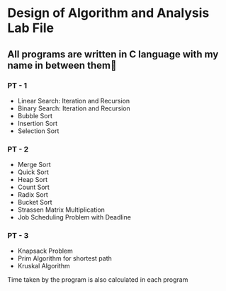 # Design of Algorithm and Analysis Lab File

## All programs are written in C language with my name in between them🙏

### PT - 1
- Linear Search: Iteration and Recursion
- Binary Search: Iteration and Recursion
- Bubble Sort
- Insertion Sort
- Selection Sort

### PT - 2
- Merge Sort
- Quick Sort
- Heap Sort
- Count Sort
- Radix Sort
- Bucket Sort
- Strassen Matrix Multiplication
- Job Scheduling Problem with Deadline

### PT - 3
- Knapsack Problem
- Prim Algorithm for shortest path
- Kruskal Algorithm

Time taken by the program is also calculated in each program